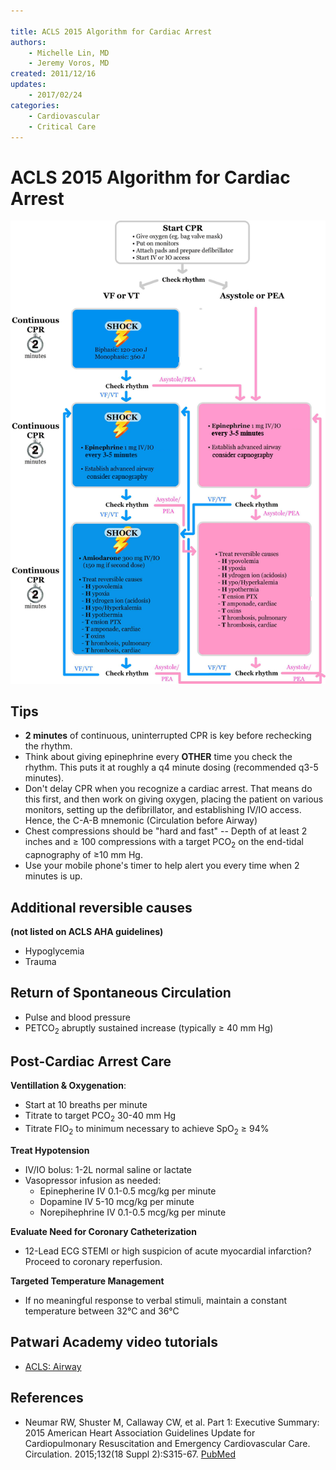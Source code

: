 ```yaml
---

title: ACLS 2015 Algorithm for Cardiac Arrest
authors:
    - Michelle Lin, MD
    - Jeremy Voros, MD
created: 2011/12/16
updates:
    - 2017/02/24
categories:
    - Cardiovascular
    - Critical Care
---
```


# ACLS 2015 Algorithm for Cardiac Arrest

![](image-1.png)

## Tips

- **2 minutes** of continuous, uninterrupted CPR is key before rechecking the rhythm.
- Think about giving <span class="drug">epinephrine</span> every **OTHER** time you check the rhythm. This puts it at roughly a q4 minute dosing (recommended q3-5 minutes).
- Don't delay CPR when you recognize a cardiac arrest. That means do this first, and then work on giving oxygen, placing the patient on various monitors, setting up the defibrillator, and establishing IV/IO access. Hence, the C-A-B mnemonic (Circulation before Airway)
- Chest compressions should be "hard and fast" -- Depth of at least 2 inches and ≥ 100 compressions with a target PCO<sub>2</sub> on the end-tidal capnography of ≥10 mm Hg.
- Use your mobile phone's timer to help alert you every time when 2 minutes is up.

## Additional reversible causes

**(not listed on ACLS AHA guidelines)**

- Hypoglycemia
- Trauma

## Return of Spontaneous Circulation

- Pulse and blood pressure
- PETCO<sub>2</sub> abruptly sustained increase (typically ≥ 40 mm Hg)

## Post-Cardiac Arrest Care

**Ventillation & Oxygenation**: 

- Start at 10 breaths per minute
- Titrate to target PCO<sub>2</sub> 30-40 mm Hg
- Titrate FIO<sub>2</sub> to minimum necessary to achieve SpO<sub>2</sub> ≥ 94%

**Treat Hypotension**

- IV/IO bolus: 1-2L normal saline or lactate 
- Vasopressor infusion as needed:
  - <span class="drug">Epinepherine IV</span> 0.1-0.5 mcg/kg per minute
  - <span class="drug">Dopamine IV</span> 5-10 mcg/kg per minute
  - <span class="drug">Norepihephrine IV</span> 0.1-0.5 mcg/kg per minute

**Evaluate Need for Coronary Catheterization**

- 12-Lead ECG STEMI or high suspicion of acute myocardial infarction? Proceed to coronary reperfusion.

**Targeted Temperature Management**

- If no meaningful response to verbal stimuli, maintain a constant temperature between 32°C and 36°C 

## Patwari Academy video tutorials

- [ACLS: Airway](https://www.aliem.com/2012/patwari-academy-videos-acls-and-airway/)

## References

- Neumar RW, Shuster M, Callaway CW, et al. Part 1: Executive Summary: 2015 American Heart Association Guidelines Update for Cardiopulmonary Resuscitation and Emergency Cardiovascular Care. Circulation. 2015;132(18 Suppl 2):S315-67. [PubMed](https://www.ncbi.nlm.nih.gov/pubmed/26472989)
